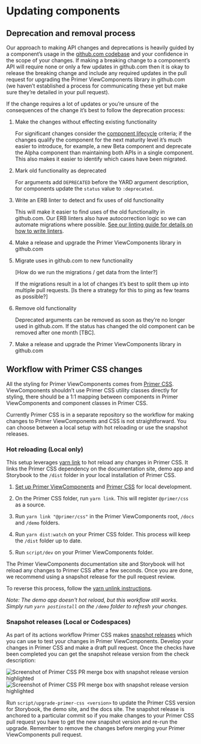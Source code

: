 # Updating components

## Deprecation and removal process

Our approach to making API changes and deprecations is heavily guided by a component’s usage in the [github.com codebase](https://github.com/github/github) and your confidence in the scope of your changes. If making a breaking change to a component’s API will require none or only a few updates in github.com then it is okay to release the breaking change and include any required updates in the pull request for upgrading the Primer ViewComponents library in github.com (we haven’t established a process for communicating these yet but make sure they’re detailed in your pull request).

If the change requires a lot of updates or you’re unsure of the consequences of the change it’s best to follow the deprecation process:

1. Make the changes without effecting existing functionality

   For significant changes consider the [component lifecycle](https://primer.style/contribute/component-lifecycle) criteria; if the changes qualify the component for the next maturity level it’s much easier to introduce, for example, a new Beta component and deprecate the Alpha component than maintaining both APIs in a single component. This also makes it easier to identify which cases have been migrated.

2. Mark old functionality as deprecated

   For arguments add `DEPRECATED` before the YARD argument description, for components update the `status` value to `:deprecated`.

3. Write an ERB linter to detect and fix uses of old functionality

   This will make it easier to find uses of the old functionality in github.com. Our ERB linters also have autocorrection logic so we can automate migrations where possible. [See our linting guide for details on how to write linters](https://primer.style/view-components/linting).

4. Make a release and upgrade the Primer ViewComponents library in github.com
5. Migrate uses in github.com to new functionality

   [How do we run the migrations / get data from the linter?]

   If the migrations result in a lot of changes it’s best to split them up into multiple pull requests. [Is there a strategy for this to ping as few teams as possible?]

6. Remove old functionality

   Deprecated arguments can be removed as soon as they’re no longer used in github.com. If the status has changed the old component can be removed after one month [TBC].

7. Make a release and upgrade the Primer ViewComponents library in github.com

## Workflow with Primer CSS changes

All the styling for Primer ViewComponents comes from [Primer CSS](https://github.com/primer/css). ViewComponents shouldn’t use Primer CSS utility classes directly for styling, there should be a 1:1 mapping between components in Primer ViewComponents and component classes in Primer CSS.

Currently Primer CSS is in a separate repository so the workflow for making changes to Primer ViewComponents and CSS is not straightforward. You can choose between a local setup with hot reloading or use the snapshot releases.

### Hot reloading (Local only)

This setup leverages [yarn link](https://classic.yarnpkg.com/en/docs/cli/link) to hot reload any changes in Primer CSS. It links the Primer CSS dependency on the documentation site, demo app and Storybook to the `/dist` folder in your local installation of Primer CSS.

1. [Set up Primer ViewComponents](./setup.md) and [Primer CSS](https://github.com/primer/css) for local development.

2. On the Primer CSS folder, run `yarn link`. This will register `@primer/css` as a source.

3. Run `yarn link "@primer/css"` in the Primer ViewComponents root, `/docs` and `/demo` folders.

4. Run `yarn dist:watch` on your Primer CSS folder. This process will keep the `/dist` folder up to date.

5. Run `script/dev` on your Primer ViewComponents folder.

The Primer ViewComponents documentation site and Storybook will hot reload any changes to Primer CSS after a few seconds. Once you are done, we recommend using a snapshot release for the pull request review.

To reverse this process, follow the [yarn unlink instructions](https://classic.yarnpkg.com/en/docs/cli/unlink).

_Note: The demo app doesn't hot reload, but this workflow still works. Simply run `yarn postinstall` on the `/demo` folder to refresh your changes._

### Snapshot releases (Local or Codespaces)

As part of its actions workflow Primer CSS makes [snapshot releases](https://github.com/changesets/changesets/blob/main/docs/snapshot-releases.md) which you can use to test your changes in Primer ViewComponents. Develop your changes in Primer CSS and make a draft pull request. Once the checks have been completed you can get the snapshot release version from the check description:

![Screenshot of Primer CSS PR merge box with snapshot release version highlighted](https://user-images.githubusercontent.com/1901935/149159950-642252c8-d71b-47c7-a991-d23b74135bc7.png#gh-light-mode-only)
![Screenshot of Primer CSS PR merge box with snapshot release version highlighted](https://user-images.githubusercontent.com/1901935/149159954-2e5225a2-8bf5-4610-8eea-5b865e24c637.png#gh-dark-mode-only)

Run `script/upgrade-primer-css <version>` to update the Primer CSS version for Storybook, the demo site, and the docs site. The snapshot release is anchored to a particular commit so if you make changes to your Primer CSS pull request you have to get the new snapshot version and re-run the upgrade. Remember to remove the changes before merging your Primer ViewComponents pull request.
